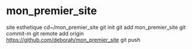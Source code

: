 # mon_premier_site
site esthetique
cd~/mon_premier_site
git init
git add mon_premier_site
git commit-m
git remote add origin https://github.com/deborah/mon_premier_site
git push
